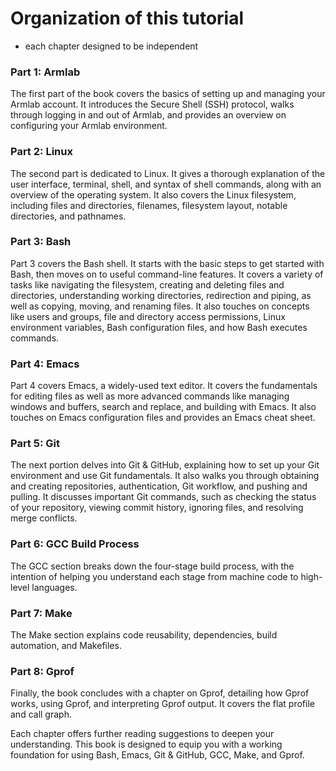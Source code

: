 # Organization of this tutorial

* each chapter designed to be independent&#x20;

### Part 1: Armlab

The first part of the book covers the basics of setting up and managing your Armlab account. It introduces the Secure Shell (SSH) protocol, walks through logging in and out of Armlab, and provides an overview on configuring your Armlab environment.

### Part 2: Linux

The second part is dedicated to Linux. It gives a thorough explanation of the user interface, terminal, shell, and syntax of shell commands, along with an overview of the operating system. It also covers the Linux filesystem, including files and directories, filenames, filesystem layout, notable directories, and pathnames.

### Part 3: Bash

Part 3 covers the Bash shell. It starts with the basic steps to get started with Bash, then moves on to useful command-line features. It covers a variety of tasks like navigating the filesystem, creating and deleting files and directories, understanding working directories, redirection and piping, as well as copying, moving, and renaming files. It also touches on concepts like users and groups, file and directory access permissions, Linux environment variables, Bash configuration files, and how Bash executes commands.

### Part 4: Emacs

Part 4 covers Emacs, a widely-used text editor. It covers the fundamentals for editing files as well as more advanced commands like managing windows and buffers, search and replace, and building with Emacs. It also touches on Emacs configuration files and provides an Emacs cheat sheet.

### Part 5: Git

The next portion delves into Git & GitHub, explaining how to set up your Git environment and use Git fundamentals. It also walks you through obtaining and creating repositories, authentication, Git workflow, and pushing and pulling. It discusses important Git commands, such as checking the status of your repository, viewing commit history, ignoring files, and resolving merge conflicts.

### Part 6: GCC Build Process

The GCC section breaks down the four-stage build process, with the intention of helping you understand each stage from machine code to high-level languages.

### Part 7: Make

The Make section explains code reusability, dependencies, build automation, and Makefiles.

### Part 8: Gprof

Finally, the book concludes with a chapter on Gprof, detailing how Gprof works, using Gprof, and interpreting Gprof output. It covers the flat profile and call graph.

Each chapter offers further reading suggestions to deepen your understanding. This book is designed to equip you with a working foundation for using Bash, Emacs, Git & GitHub, GCC, Make, and Gprof.
